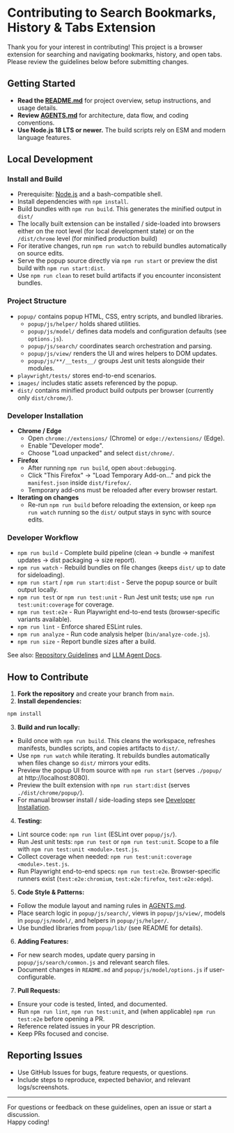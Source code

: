 # Contributing to Search Bookmarks, History & Tabs Extension

Thank you for your interest in contributing!
This project is a browser extension for searching and navigating bookmarks, history, and open tabs.
Please review the guidelines below before submitting changes.

## Getting Started

- **Read the [README.md](./README.md)** for project overview, setup instructions, and usage details.
- **Review [AGENTS.md](./AGENTS.md)** for architecture, data flow, and coding conventions.
- **Use Node.js 18 LTS or newer.** The build scripts rely on ESM and modern language features.

## Local Development

### Install and Build

- Prerequisite: [Node.js](https://nodejs.org/en/) and a bash-compatible shell.
- Install dependencies with `npm install`.
- Build bundles with `npm run build`. This generates the minified output in `dist/`
- The locally built extension can be installed / side-loaded into browsers either on the root level (for local development state) or on the `/dist/chrome` level (for minified production build)
- For iterative changes, run `npm run watch` to rebuild bundles automatically on source edits.
- Serve the popup source directly via `npm run start` or preview the dist build with `npm run start:dist`.
- Use `npm run clean` to reset build artifacts if you encounter inconsistent bundles.

### Project Structure

- `popup/` contains popup HTML, CSS, entry scripts, and bundled libraries.
  - `popup/js/helper/` holds shared utilities.
  - `popup/js/model/` defines data models and configuration defaults (see `options.js`).
  - `popup/js/search/` coordinates search orchestration and parsing.
  - `popup/js/view/` renders the UI and wires helpers to DOM updates.
  - `popup/js/**/__tests__/` groups Jest unit tests alongside their modules.
- `playwright/tests/` stores end-to-end scenarios.
- `images/` includes static assets referenced by the popup.
- `dist/` contains minified product build outputs per browser (currently only `dist/chrome/`).

### Developer Installation

- **Chrome / Edge**
  - Open `chrome://extensions/` (Chrome) or `edge://extensions/` (Edge).
  - Enable "Developer mode".
  - Choose "Load unpacked" and select `dist/chrome/`.
- **Firefox**
  - After running `npm run build`, open `about:debugging`.
  - Click "This Firefox" → "Load Temporary Add-on…" and pick the `manifest.json` inside `dist/firefox/`.
  - Temporary add-ons must be reloaded after every browser restart.
- **Iterating on changes**
  - Re-run `npm run build` before reloading the extension, or keep `npm run watch` running so the `dist/` output stays in sync with source edits.

### Developer Workflow

- `npm run build` - Complete build pipeline (clean → bundle → manifest updates → dist packaging → size report).
- `npm run watch` - Rebuild bundles on file changes (keeps `dist/` up to date for sideloading).
- `npm run start` / `npm run start:dist` - Serve the popup source or built output locally.
- `npm run test` or `npm run test:unit` - Run Jest unit tests; use `npm run test:unit:coverage` for coverage.
- `npm run test:e2e` - Run Playwright end-to-end tests (browser-specific variants available).
- `npm run lint` - Enforce shared ESLint rules.
- `npm run analyze` - Run code analysis helper (`bin/analyze-code.js`).
- `npm run size` - Report bundle sizes after a build.

See also: [Repository Guidelines](./AGENTS.md) and [LLM Agent Docs](./.github/copilot-instructions.md).

## How to Contribute

1. **Fork the repository** and create your branch from `main`.
2. **Install dependencies:**

```bash
npm install
```

3. **Build and run locally:**

- Build once with `npm run build`. This cleans the workspace, refreshes manifests, bundles scripts, and copies artifacts to `dist/`.
- Use `npm run watch` while iterating. It rebuilds bundles automatically when files change so `dist/` mirrors your edits.
- Preview the popup UI from source with `npm run start` (serves `./popup/` at http://localhost:8080).
- Preview the built extension with `npm run start:dist` (serves `./dist/chrome/popup/`).
- For manual browser install / side-loading steps see [Developer Installation](#developer-installation).

4. **Testing:**

- Lint source code: `npm run lint` (ESLint over `popup/js/`).
- Run Jest unit tests: `npm run test` or `npm run test:unit`. Scope to a file with `npm run test:unit <module>.test.js`.
- Collect coverage when needed: `npm run test:unit:coverage <module>.test.js`.
- Run Playwright end-to-end specs: `npm run test:e2e`. Browser-specific runners exist (`test:e2e:chromium`, `test:e2e:firefox`, `test:e2e:edge`).

5. **Code Style & Patterns:**

- Follow the module layout and naming rules in [AGENTS.md](./AGENTS.md).
- Place search logic in `popup/js/search/`, views in `popup/js/view/`, models in `popup/js/model/`, and helpers in `popup/js/helper/`.
- Use bundled libraries from `popup/lib/` (see README for details).

6. **Adding Features:**

- For new search modes, update query parsing in `popup/js/search/common.js` and relevant search files.
- Document changes in `README.md` and `popup/js/model/options.js` if user-configurable.

7. **Pull Requests:**

- Ensure your code is tested, linted, and documented.
- Run `npm run lint`, `npm run test:unit`, and (when applicable) `npm run test:e2e` before opening a PR.
- Reference related issues in your PR description.
- Keep PRs focused and concise.

## Reporting Issues

- Use GitHub Issues for bugs, feature requests, or questions.
- Include steps to reproduce, expected behavior, and relevant logs/screenshots.

---

For questions or feedback on these guidelines, open an issue or start a discussion.  
Happy coding!
